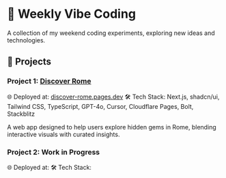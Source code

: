 # 🌊 Weekly Vibe Coding

A collection of my weekend coding experiments, exploring new ideas and technologies.

## 🚀 Projects

### Project 1: [Discover Rome](https://github.com/YiweiShen/weekly-vibe-coding/tree/main/projects/project_1_discover_rome)

🌐 Deployed at: [discover-rome.pages.dev](https://discover-rome.pages.dev)
🛠️ Tech Stack: Next.js, shadcn/ui, Tailwind CSS, TypeScript, GPT-4o, Cursor, Cloudflare Pages, Bolt, Stackblitz

A web app designed to help users explore hidden gems in Rome, blending interactive visuals with curated insights.

### Project 2: Work in Progress

🌐 Deployed at: []()
🛠️ Tech Stack:
